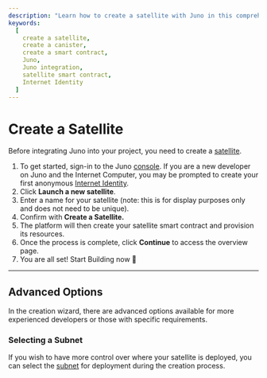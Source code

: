 ```yaml
---
description: "Learn how to create a satellite with Juno in this comprehensive guide. Perfect for developers integrating Juno into their projects."
keywords:
  [
    create a satellite,
    create a canister,
    create a smart contract,
    Juno,
    Juno integration,
    satellite smart contract,
    Internet Identity
  ]
---
```


# Create a Satellite

Before integrating Juno into your project, you need to create a [satellite].

1. To get started, sign-in to the Juno [console](https://console.juno.build). If you are a new developer on Juno and the Internet Computer, you may be prompted to create your first anonymous [Internet Identity].
2. Click **Launch a new satellite**.
3. Enter a name for your satellite (note: this is for display purposes only and does not need to be unique).
4. Confirm with **Create a Satellite.**
5. The platform will then create your satellite smart contract and provision its resources.
6. Once the process is complete, click **Continue** to access the overview page.
7. You are all set! Start Building now 🚀

---

## Advanced Options

In the creation wizard, there are advanced options available for more experienced developers or those with specific requirements.

### Selecting a Subnet

If you wish to have more control over where your satellite is deployed, you can select the [subnet] for deployment during the creation process.

[satellite]: terminology.md#satellite
[Internet Identity]: terminology.md#internet-identity
[subnet]: terminology.md#subnet
